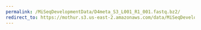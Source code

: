 ```yaml
---
permalink: /MiSeqDevelopmentData/D4meta_S3_L001_R1_001.fastq.bz2/
redirect_to: https://mothur.s3.us-east-2.amazonaws.com/data/MiSeqDevelopmentData/D4meta_S3_L001_R1_001.fastq.bz2
---
```


